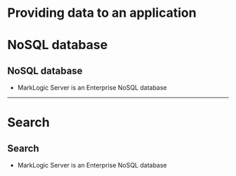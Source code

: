 # Providing data to an application

# NoSQL database

## NoSQL database

* MarkLogic Server is an Enterprise NoSQL database


---


# Search

## Search

* MarkLogic Server is an Enterprise NoSQL database

